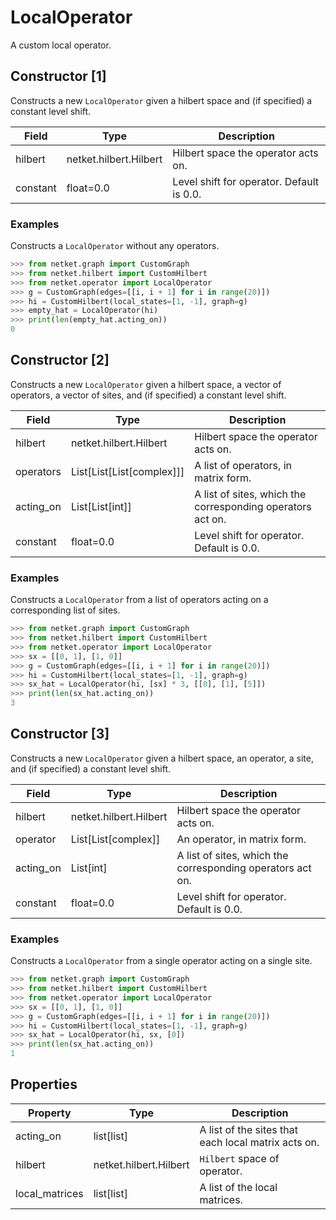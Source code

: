 # LocalOperator
A custom local operator.
## Constructor [1]
Constructs a new ``LocalOperator`` given a hilbert space and (if
specified) a constant level shift.

| Field  |         Type         |               Description               |
|--------|----------------------|-----------------------------------------|
|hilbert |netket.hilbert.Hilbert|Hilbert space the operator acts on.      |
|constant|float=0.0             |Level shift for operator. Default is 0.0.|
### Examples
Constructs a ``LocalOperator`` without any operators.

```python
>>> from netket.graph import CustomGraph
>>> from netket.hilbert import CustomHilbert
>>> from netket.operator import LocalOperator
>>> g = CustomGraph(edges=[[i, i + 1] for i in range(20)])
>>> hi = CustomHilbert(local_states=[1, -1], graph=g)
>>> empty_hat = LocalOperator(hi)
>>> print(len(empty_hat.acting_on))
0

```

## Constructor [2]
Constructs a new ``LocalOperator`` given a hilbert space, a vector of
operators, a vector of sites, and (if specified) a constant level
shift.

|  Field  |          Type           |                       Description                        |
|---------|-------------------------|----------------------------------------------------------|
|hilbert  |netket.hilbert.Hilbert   |Hilbert space the operator acts on.                       |
|operators|List[List[List[complex]]]|A list of operators, in matrix form.                      |
|acting_on|List[List[int]]          |A list of sites, which the corresponding operators act on.|
|constant |float=0.0                |Level shift for operator. Default is 0.0.                 |
### Examples
Constructs a ``LocalOperator`` from a list of operators acting on
a corresponding list of sites.

```python
>>> from netket.graph import CustomGraph
>>> from netket.hilbert import CustomHilbert
>>> from netket.operator import LocalOperator
>>> sx = [[0, 1], [1, 0]]
>>> g = CustomGraph(edges=[[i, i + 1] for i in range(20)])
>>> hi = CustomHilbert(local_states=[1, -1], graph=g)
>>> sx_hat = LocalOperator(hi, [sx] * 3, [[0], [1], [5]])
>>> print(len(sx_hat.acting_on))
3

```

## Constructor [3]
Constructs a new ``LocalOperator`` given a hilbert space, an
operator, a site, and (if specified) a constant level
shift.

|  Field  |         Type         |                       Description                        |
|---------|----------------------|----------------------------------------------------------|
|hilbert  |netket.hilbert.Hilbert|Hilbert space the operator acts on.                       |
|operator |List[List[complex]]   |An operator, in matrix form.                              |
|acting_on|List[int]             |A list of sites, which the corresponding operators act on.|
|constant |float=0.0             |Level shift for operator. Default is 0.0.                 |
### Examples
Constructs a ``LocalOperator`` from a single operator acting on
a single site.

```python
>>> from netket.graph import CustomGraph
>>> from netket.hilbert import CustomHilbert
>>> from netket.operator import LocalOperator
>>> sx = [[0, 1], [1, 0]]
>>> g = CustomGraph(edges=[[i, i + 1] for i in range(20)])
>>> hi = CustomHilbert(local_states=[1, -1], graph=g)
>>> sx_hat = LocalOperator(hi, sx, [0])
>>> print(len(sx_hat.acting_on))
1

```


## Properties
|   Property   |         Type         |                    Description                     |
|--------------|----------------------|----------------------------------------------------|
|acting_on     |list[list]            | A list of the sites that each local matrix acts on.|
|hilbert       |netket.hilbert.Hilbert| ``Hilbert`` space of operator.                     |
|local_matrices|list[list]            | A list of the local matrices.                      |

